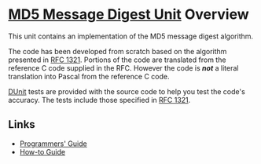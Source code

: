 # [MD5 Message Digest Unit](../MD5.md) Overview

This unit contains an implementation of the MD5 message digest algorithm.

The code has been developed from scratch based on the algorithm presented in [RFC 1321](http://www.faqs.org/rfcs/rfc1321.html). Portions of the code are translated from the reference C code supplied in the RFC. However the code is ***not*** a literal translation into Pascal from the reference C code.

[DUnit](http://dunit.sourceforge.net/) tests are provided with the source code to help you test the code's accuracy. The tests include those specified in [RFC 1321](http://www.faqs.org/rfcs/rfc1321.html).

## Links

* [Programmers' Guide](./API.md)
* [How-to Guide](./HowTo.md)

